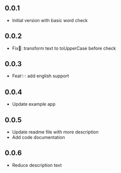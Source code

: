 ## 0.0.1

- Initial version with basic word check

## 0.0.2

- Fix🐛: transform text to toUpperCase before check

## 0.0.3

- Feat✨: add english support

## 0.0.4

- Update example app

## 0.0.5

- Update readme file with more description
- Add code documentation

## 0.0.6

- Reduce description text